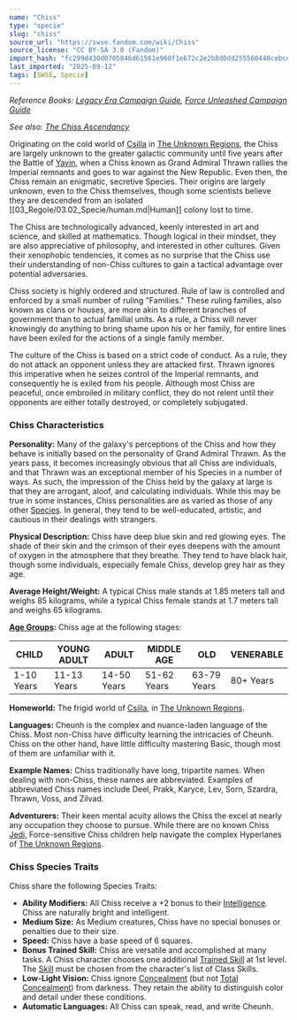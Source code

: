 ```yaml
---
name: "Chiss"
type: "specie"
slug: "chiss"
source_url: "https://swse.fandom.com/wiki/Chiss"
source_license: "CC BY-SA 3.0 (Fandom)"
import_hash: "fc299d430d0705846d61561e960f1e672c2e2b8d0dd255560440cebcda484cbe"
last_imported: "2025-09-12"
tags: [SWSE, Specie]
---
```

*Reference Books: [Legacy Era Campaign Guide](https://swse.fandom.com/wiki/Star_Wars_Saga_Edition_Legacy_Era_Campaign_Guide), [Force Unleashed Campaign Guide](https://swse.fandom.com/wiki/Star_Wars_Saga_Edition_Force_Unleashed_Campaign_Guide)*

*See also: [The Chiss Ascendancy](https://swse.fandom.com/wiki/The_Chiss_Ascendancy)*

Originating on the cold world of [Csilla](https://swse.fandom.com/wiki/Csilla) in [The Unknown Regions](https://swse.fandom.com/wiki/The_Unknown_Regions), the Chiss are largely unknown to the greater galactic community until five years after the Battle of [Yavin](https://swse.fandom.com/wiki/Yavin), when a Chiss known as Grand Admiral Thrawn rallies the Imperial remnants and goes to war against the New Republic. Even then, the Chiss remain an enigmatic, secretive Species. Their origins are largely unknown, even to the Chiss themselves, though some scientists believe they are descended from an isolated [[03_Regole/03.02_Specie/human.md|Human]] colony lost to time.

The Chiss are technologically advanced, keenly interested in art and science, and skilled at mathematics. Though logical in their mindset, they are also appreciative of philosophy, and interested in other cultures. Given their xenophobic tendencies, it comes as no surprise that the Chiss use their understanding of non-Chiss cultures to gain a tactical advantage over potential adversaries.

Chiss society is highly ordered and structured. Rule of law is controlled and enforced by a small number of ruling "Families." These ruling families, also known as clans or houses, are more akin to different branches of government than to actual familial units. As a rule, a Chiss will never knowingly do anything to bring shame upon his or her family, for entire lines have been exiled for the actions of a single family member.

The culture of the Chiss is based on a strict code of conduct. As a rule, they do not attack an opponent unless they are attacked first. Thrawn ignores this imperative when he seizes control of the Imperial remnants, and consequently he is exiled from his people. Although most Chiss are peaceful, once embroiled in military conflict, they do not relent until their opponents are either totally destroyed, or completely subjugated.

### Chiss Characteristics
**Personality:** Many of the galaxy's perceptions of the Chiss and how they behave is initially based on the personality of Grand Admiral Thrawn. As the years pass, it becomes increasingly obvious that all Chiss are individuals, and that Thrawn was an exceptional member of his Species in a number of ways. As such, the impression of the Chiss held by the galaxy at large is that they are arrogant, aloof, and calculating individuals. While this may be true in some instances, Chiss personalities are as varied as those of any other [Species](https://swse.fandom.com/wiki/Species). In general, they tend to be well-educated, artistic, and cautious in their dealings with strangers.

**Physical Description:** Chiss have deep blue skin and red glowing eyes. The shade of their skin and the crimson of their eyes deepens with the amount of oxygen in the atmosphere that they breathe. They tend to have black hair, though some individuals, especially female Chiss, develop grey hair as they age.

**Average Height/Weight:** A typical Chiss male stands at 1.85 meters tall and weighs 85 kilograms, while a typical Chiss female stands at 1.7 meters tall and weighs 65 kilograms.

**[Age Groups](https://swse.fandom.com/wiki/Age_Groups):** Chiss age at the following stages:

| CHILD | YOUNG ADULT | ADULT | MIDDLE AGE | OLD | VENERABLE |
| --- | --- | --- | --- | --- | --- |
| 1-10 Years | 11-13 Years | 14-50 Years | 51-62 Years | 63-79 Years | 80+ Years |

**Homeworld:** The frigid world of [Csilla](https://swse.fandom.com/wiki/Csilla), in [The Unknown Regions](https://swse.fandom.com/wiki/The_Unknown_Regions).

**Languages:** Cheunh is the complex and nuance-laden language of the Chiss. Most non-Chiss have difficulty learning the intricacies of Cheunh. Chiss on the other hand, have little difficulty mastering Basic, though most of them are unfamiliar with it.

**Example Names:** Chiss traditionally have long, tripartite names. When dealing with non-Chiss, these names are abbreviated. Examples of abbreviated Chiss names include Deel, Prakk, Karyce, Lev, Sorn, Szardra, Thrawn, Voss, and Zilvad.

**Adventurers:** Their keen mental acuity allows the Chiss the excel at nearly any occupation they choose to pursue. While there are no known Chiss [Jedi](https://swse.fandom.com/wiki/Jedi), Force-sensitive Chiss children help navigate the complex Hyperlanes of [The Unknown Regions](https://swse.fandom.com/wiki/The_Unknown_Regions).

### Chiss Species Traits
Chiss share the following Species Traits:

- **Ability Modifiers:** All Chiss receive a +2 bonus to their [Intelligence](https://swse.fandom.com/wiki/Intelligence). Chiss are naturally bright and intelligent.
- **Medium Size:** As Medium creatures, Chiss have no special bonuses or penalties due to their size.
- **Speed:** Chiss have a base speed of 6 squares.
- **Bonus Trained Skill:** Chiss are versatile and accomplished at many tasks. A Chiss character chooses one additional [Trained Skill](https://swse.fandom.com/wiki/Trained_Skill) at 1st level. The [Skill](https://swse.fandom.com/wiki/Skill) must be chosen from the character's list of Class Skills.
- **Low-Light Vision:** Chiss ignore [Concealment](https://swse.fandom.com/wiki/Concealment) (but not [Total Concealment](https://swse.fandom.com/wiki/Total_Concealment)) from darkness. They retain the ability to distinguish color and detail under these conditions.
- **Automatic Languages:** All Chiss can speak, read, and write Cheunh.